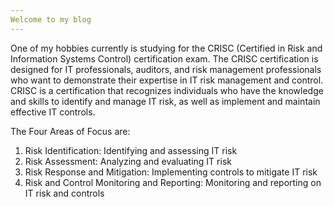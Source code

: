 ```yaml
---
Welcome to my blog
---
```

One of my hobbies currently is studying for the CRISC (Certified in Risk and Information Systems Control) certification exam.
The CRISC certification is designed for IT professionals, auditors, and risk management professionals who want to demonstrate their expertise in IT risk management and control.
CRISC is a certification that recognizes individuals who have the knowledge and skills to identify and manage IT risk, as well as implement and maintain effective IT controls.

The Four Areas of Focus are:

1. Risk Identification: Identifying and assessing IT risk
2. Risk Assessment: Analyzing and evaluating IT risk
3. Risk Response and Mitigation: Implementing controls to mitigate IT risk
4. Risk and Control Monitoring and Reporting: Monitoring and reporting on IT risk and controls
